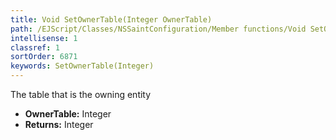 ```yaml
---
title: Void SetOwnerTable(Integer OwnerTable)
path: /EJScript/Classes/NSSaintConfiguration/Member functions/Void SetOwnerTable(Integer p_0)
intellisense: 1
classref: 1
sortOrder: 6871
keywords: SetOwnerTable(Integer)
---
```



The table that is the owning entity



* **OwnerTable:** Integer
* **Returns:** Integer


